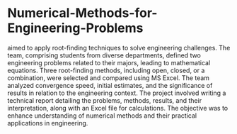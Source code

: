 # Numerical-Methods-for-Engineering-Problems
aimed to apply root-finding techniques to solve engineering challenges. The team, comprising students from diverse departments, defined two engineering problems related to their majors, leading to mathematical equations. Three root-finding methods, including open, closed, or a combination, were selected and compared using MS Excel. The team analyzed convergence speed, initial estimates, and the significance of results in relation to the engineering context. The project involved writing a technical report detailing the problems, methods, results, and their interpretation, along with an Excel file for calculations. The objective was to enhance understanding of numerical methods and their practical applications in engineering.
